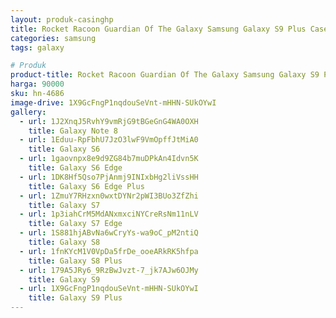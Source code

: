 ```yaml
---
layout: produk-casinghp
title: Rocket Racoon Guardian Of The Galaxy Samsung Galaxy S9 Plus Case
categories: samsung
tags: galaxy

# Produk
product-title: Rocket Racoon Guardian Of The Galaxy Samsung Galaxy S9 Plus Case
harga: 90000
sku: hn-4686
image-drive: 1X9GcFngP1nqdouSeVnt-mHHN-SUkOYwI
gallery:
  - url: 1J2XnqJ5RvhY9vmRjG9tBGeGnG4WA0OXH
    title: Galaxy Note 8
  - url: 1Eduu-RpFbhU7JzO3lwF9VmOpffJtMiA0
    title: Galaxy S6
  - url: 1gaovnpx8e9d9ZG84b7muDPkAn4Idvn5K
    title: Galaxy S6 Edge
  - url: 1DK8Hf5Qso7PjAnmj9INIxbHg2liVssHH
    title: Galaxy S6 Edge Plus
  - url: 1ZmuY7RHzxn0wxtDYNr2pWI3BUo3ZfZhi
    title: Galaxy S7
  - url: 1p3iahCrM5MdANxmxciNYCreRsNm11nLV
    title: Galaxy S7 Edge
  - url: 1S881hjABvNa6wCryYs-wa9oC_pM2ntiQ
    title: Galaxy S8
  - url: 1fnKYcM1V0VpDa5frDe_ooeARkRK5hfpa
    title: Galaxy S8 Plus
  - url: 179A5JRy6_9RzBwJvzt-7_jk7AJw6OJMy
    title: Galaxy S9
  - url: 1X9GcFngP1nqdouSeVnt-mHHN-SUkOYwI
    title: Galaxy S9 Plus
---
```

